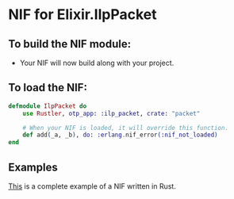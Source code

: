 # NIF for Elixir.IlpPacket

## To build the NIF module:

- Your NIF will now build along with your project.

## To load the NIF:

```elixir
defmodule IlpPacket do
    use Rustler, otp_app: :ilp_packet, crate: "packet"

    # When your NIF is loaded, it will override this function.
    def add(_a, _b), do: :erlang.nif_error(:nif_not_loaded)
end
```

## Examples

[This](https://github.com/hansihe/NifIo) is a complete example of a NIF written in Rust.
